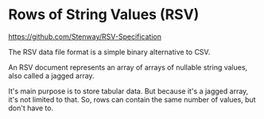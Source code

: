 # Rows of String Values (RSV)

https://github.com/Stenway/RSV-Specification

The RSV data file format is a simple binary alternative to CSV. 

An RSV document represents an array of arrays of nullable string values, also called a jagged array. 

It's main purpose is to store tabular data. But because it's a jagged array, it's not limited to that. So, rows can contain the same number of values, but don't have to.
